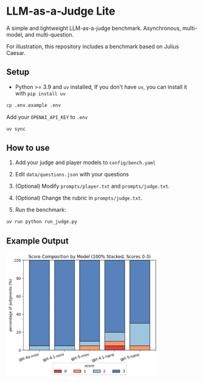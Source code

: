 # LLM-as-a-Judge Lite

A simple and lightweight LLM-as-a-judge benchmark. Asynchronous, multi-model, and multi-question.

For illustration, this repository includes a benchmark based on Julius Caesar.

## Setup
- Python >= 3.9 and `uv` installed, If you don't have `uv`, you can install it with `pip install uv`

```bash
cp .env.example .env
```
Add your `OPENAI_API_KEY` to `.env`

```bash
uv sync
```

## How to use

1. Add your judge and player models to `config/bench.yaml`
2. Edit `data/questions.json` with your questions
3. (Optional) Modify `prompts/player.txt` and `prompts/judge.txt`.
4. (Optional) Change the rubric in `prompts/judge.txt`.

5. Run the benchmark:

```bash
uv run python run_judge.py
```

## Example Output

<img src="plot_2025-08-30_11-53-30.png" alt="Score Composition by Model" width="400"/>
